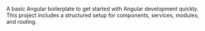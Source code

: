 A basic Angular boilerplate to get started with Angular development quickly. This project includes a structured setup for components, services, modules, and routing.

